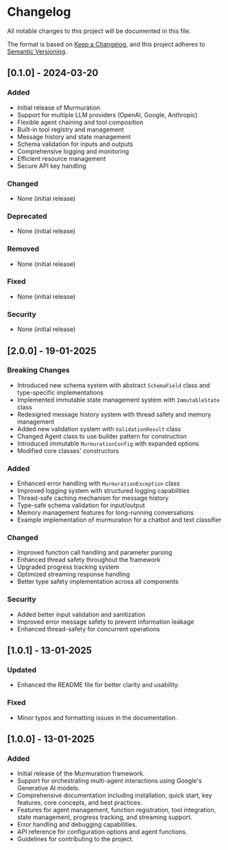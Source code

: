 # Changelog

All notable changes to this project will be documented in this file.

The format is based on [Keep a Changelog](https://keepachangelog.com/en/1.0.0/),
and this project adheres to [Semantic Versioning](https://semver.org/spec/v2.0.0.html).

## [0.1.0] - 2024-03-20

### Added
- Initial release of Murmuration
- Support for multiple LLM providers (OpenAI, Google, Anthropic)
- Flexible agent chaining and tool composition
- Built-in tool registry and management
- Message history and state management
- Schema validation for inputs and outputs
- Comprehensive logging and monitoring
- Efficient resource management
- Secure API key handling

### Changed
- None (initial release)

### Deprecated
- None (initial release)

### Removed
- None (initial release)

### Fixed
- None (initial release)

### Security
- None (initial release)

## [2.0.0] - 19-01-2025

### Breaking Changes

- Introduced new schema system with abstract `SchemaField` class and type-specific implementations
- Implemented immutable state management system with `ImmutableState` class
- Redesigned message history system with thread safety and memory management
- Added new validation system with `ValidationResult` class
- Changed Agent class to use builder pattern for construction
- Introduced immutable `MurmurationConfig` with expanded options
- Modified core classes' constructors

### Added

- Enhanced error handling with `MurmurationException` class
- Improved logging system with structured logging capabilities
- Thread-safe caching mechanism for message history
- Type-safe schema validation for input/output
- Memory management features for long-running conversations
- Example implementation of murmuration for a chatbot and text classifier

### Changed

- Improved function call handling and parameter parsing
- Enhanced thread safety throughout the framework
- Upgraded progress tracking system
- Optimized streaming response handling
- Better type safety implementation across all components

### Security

- Added better input validation and sanitization
- Improved error message safety to prevent information leakage
- Enhanced thread-safety for concurrent operations

## [1.0.1] - 13-01-2025

### Updated

- Enhanced the README file for better clarity and usability.

### Fixed

- Minor typos and formatting issues in the documentation.

## [1.0.0] - 13-01-2025

### Added

- Initial release of the Murmuration framework.
- Support for orchestrating multi-agent interactions using Google's Generative AI models.
- Comprehensive documentation including installation, quick start, key features, core concepts, and best practices.
- Features for agent management, function registration, tool integration, state management, progress tracking, and streaming support.
- Error handling and debugging capabilities.
- API reference for configuration options and agent functions.
- Guidelines for contributing to the project.
